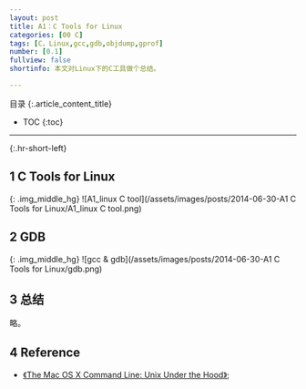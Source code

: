 ```yaml
---
layout: post
title: A1：C Tools for Linux
categories: [00 C]
tags: [C，Linux,gcc,gdb,objdump,gprof]
number: [0.1]
fullview: false
shortinfo: 本文对Linux下的C工具做个总结。

---
```

目录
{:.article_content_title}


* TOC
{:toc}

---
{:.hr-short-left}

## 1 C Tools for Linux ##

{: .img_middle_hg}
![A1_linux C tool](/assets/images/posts/2014-06-30-A1 C Tools for Linux/A1_linux C tool.png)

## 2 GDB ##

{: .img_middle_hg}
![gcc & gdb](/assets/images/posts/2014-06-30-A1 C Tools for Linux/gdb.png)


## 3 总结 ##

略。

## 4 Reference ##

- [《The Mac OS X Command Line: Unix Under the Hood》](https://www.amazon.com/Mac-OS-Command-Line-Under/dp/0782143547/ref=sr_1_1?ie=UTF8&qid=1476266069&sr=8-1&keywords=The+Mac%C2%AE+OS+X+Command+Line+Unix+Under+the+Hood);





